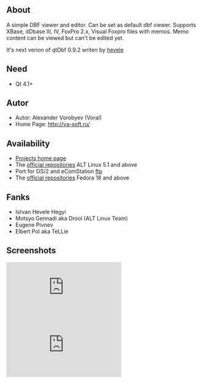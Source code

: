 About
-
A simple DBF viewer and editor. Can be set as default dbf viewer.
Supports XBase, dDbase III, IV, FoxPro 2.x, Visual Foxpro files with memos.
Memo content can be viewed but can't be edited yet.

It's next verion of qtDbf 0.9.2 writen by [hevele](http://qt-apps.org/content/show.php/qtDbf?content=109162)

Need
-
* Qt 4.1+

Autor
-
* Autor:          Alexander Vorobyev (Voral)
* Home Page:      http://va-soft.ru/

Availability
-
* [Projects home page](http://www.va-soft.ru/project_8.html)
* The [official repositories](http://packages.altlinux.org/en/Sisyphus/srpms/qtdbf/get) ALT Linux 5.1 and above
* Port for OS/2 and eComStation [ftp](http://ftp.netlabs.org/pub/qtapps/qtDbf-0.9.10-os2.7z)
* The [official repositories](http://fedoraproject.org/) Fedora 18 and above

Fanks
-
* Istvan Hevele Hegyi
* Motsyo Gennadi aka Drool (ALT Linux Team)
* Eugene Pivnev
* Elbert Pol aka TeLLie

Screenshots
-
![screen1](http://www.va-soft.ru/index.php?module=project&action=thumb&id=11)
![screen2](http://www.va-soft.ru/index.php?module=project&action=thumb&id=12)
